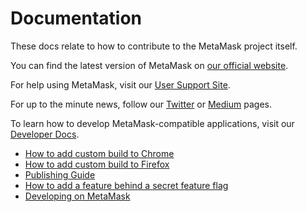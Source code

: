 # Documentation

These docs relate to how to contribute to the MetaMask project itself.

You can find the latest version of MetaMask on [our official website](https://xinfin.org//).

For help using MetaMask, visit our [User Support Site](https://www.xdc.dev/).

For up to the minute news, follow our [Twitter](https://twitter.com/metamask_io) or [Medium](https://medium.com/metamask) pages.

To learn how to develop MetaMask-compatible applications, visit our [Developer Docs](https://metamask.github.io/metamask-docs/).

- [How to add custom build to Chrome](./add-to-chrome.md)
- [How to add custom build to Firefox](./add-to-firefox.md)
- [Publishing Guide](./publishing.md)
- [How to add a feature behind a secret feature flag](./secret-preferences.md)
- [Developing on MetaMask](../development/README.md)
